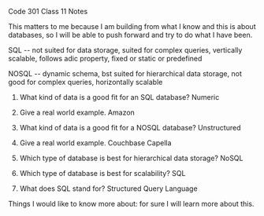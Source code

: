 Code 301 Class 11 Notes

This matters to me because I am building from what I know and this is about databases, so I will be able to push forward and try to do what I have been.


SQL -- not suited for data storage, suited for complex queries, vertically scalable, follows adic property, fixed or static or predefined

NOSQL -- dynamic schema, bst suited for hierarchical data storage, not good for complex queries, horizontally scalable



1. What kind of data is a good fit for an SQL database?
  Numeric
  
2. Give a real world example.
  Amazon
  
3. What kind of data is a good fit for a NOSQL database?
  Unstructured
  
4. Give a real world example.
  Couchbase Capella
  
5. Which type of database is best for hierarchical data storage?
  NoSQL
  
6. Which type of database is best for scalability?
  SQL
  
1. What does SQL stand for?
  Structured Query Language
  
  
  
  Things I would like to know more about: for sure I will learn more about this.




